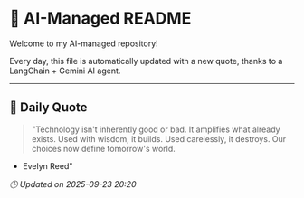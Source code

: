 # 🧠 AI-Managed README

Welcome to my AI-managed repository!

Every day, this file is automatically updated with a new quote, thanks to a LangChain + Gemini AI agent.

---

## 📅 Daily Quote

> "Technology isn't inherently good or bad.
It amplifies what already exists.
Used with wisdom, it builds.
Used carelessly, it destroys.
Our choices now define tomorrow's world.

- Evelyn Reed"

*🕒 Updated on 2025-09-23 20:20*